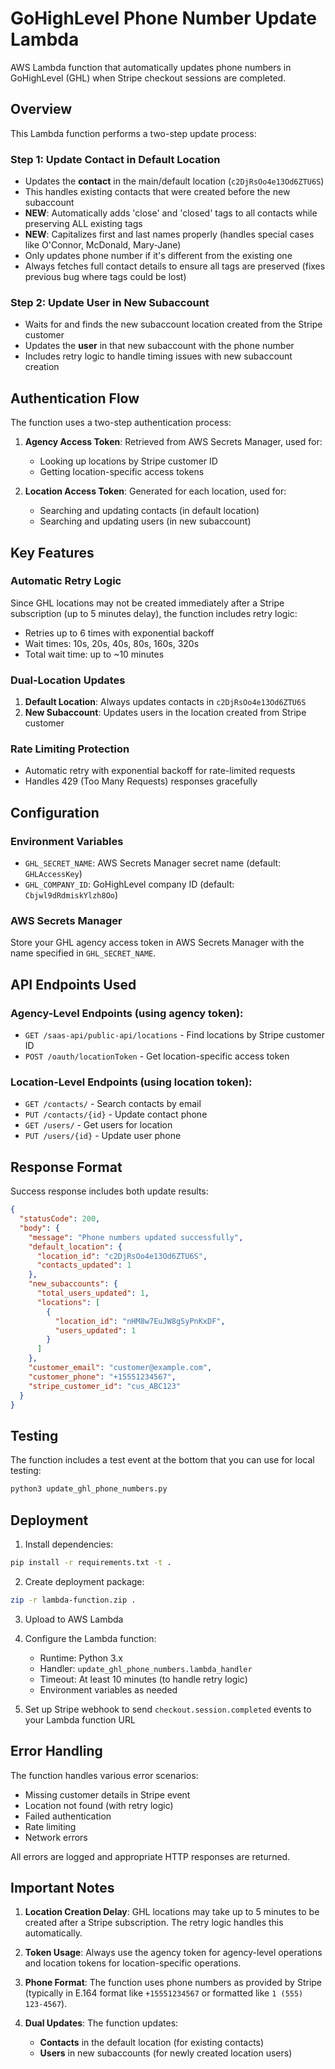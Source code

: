 # GoHighLevel Phone Number Update Lambda

AWS Lambda function that automatically updates phone numbers in GoHighLevel (GHL) when Stripe checkout sessions are completed.

## Overview

This Lambda function performs a two-step update process:

### Step 1: Update Contact in Default Location
- Updates the **contact** in the main/default location (`c2DjRsOo4e13Od6ZTU6S`)
- This handles existing contacts that were created before the new subaccount
- **NEW**: Automatically adds 'close' and 'closed' tags to all contacts while preserving ALL existing tags
- **NEW**: Capitalizes first and last names properly (handles special cases like O'Connor, McDonald, Mary-Jane)
- Only updates phone number if it's different from the existing one
- Always fetches full contact details to ensure all tags are preserved (fixes previous bug where tags could be lost)

### Step 2: Update User in New Subaccount
- Waits for and finds the new subaccount location created from the Stripe customer
- Updates the **user** in that new subaccount with the phone number
- Includes retry logic to handle timing issues with new subaccount creation

## Authentication Flow

The function uses a two-step authentication process:
1. **Agency Access Token**: Retrieved from AWS Secrets Manager, used for:
   - Looking up locations by Stripe customer ID
   - Getting location-specific access tokens
   
2. **Location Access Token**: Generated for each location, used for:
   - Searching and updating contacts (in default location)
   - Searching and updating users (in new subaccount)

## Key Features

### Automatic Retry Logic
Since GHL locations may not be created immediately after a Stripe subscription (up to 5 minutes delay), the function includes retry logic:
- Retries up to 6 times with exponential backoff
- Wait times: 10s, 20s, 40s, 80s, 160s, 320s
- Total wait time: up to ~10 minutes

### Dual-Location Updates
1. **Default Location**: Always updates contacts in `c2DjRsOo4e13Od6ZTU6S`
2. **New Subaccount**: Updates users in the location created from Stripe customer

### Rate Limiting Protection
- Automatic retry with exponential backoff for rate-limited requests
- Handles 429 (Too Many Requests) responses gracefully

## Configuration

### Environment Variables
- `GHL_SECRET_NAME`: AWS Secrets Manager secret name (default: `GHLAccessKey`)
- `GHL_COMPANY_ID`: GoHighLevel company ID (default: `Cbjwl9dRdmiskYlzh8Oo`)

### AWS Secrets Manager
Store your GHL agency access token in AWS Secrets Manager with the name specified in `GHL_SECRET_NAME`.

## API Endpoints Used

### Agency-Level Endpoints (using agency token):
- `GET /saas-api/public-api/locations` - Find locations by Stripe customer ID
- `POST /oauth/locationToken` - Get location-specific access token

### Location-Level Endpoints (using location token):
- `GET /contacts/` - Search contacts by email
- `PUT /contacts/{id}` - Update contact phone
- `GET /users/` - Get users for location
- `PUT /users/{id}` - Update user phone

## Response Format

Success response includes both update results:
```json
{
  "statusCode": 200,
  "body": {
    "message": "Phone numbers updated successfully",
    "default_location": {
      "location_id": "c2DjRsOo4e13Od6ZTU6S",
      "contacts_updated": 1
    },
    "new_subaccounts": {
      "total_users_updated": 1,
      "locations": [
        {
          "location_id": "nHM8w7EuJW8gSyPnKxDF",
          "users_updated": 1
        }
      ]
    },
    "customer_email": "customer@example.com",
    "customer_phone": "+15551234567",
    "stripe_customer_id": "cus_ABC123"
  }
}
```

## Testing

The function includes a test event at the bottom that you can use for local testing:
```bash
python3 update_ghl_phone_numbers.py
```

## Deployment

1. Install dependencies:
```bash
pip install -r requirements.txt -t .
```

2. Create deployment package:
```bash
zip -r lambda-function.zip .
```

3. Upload to AWS Lambda

4. Configure the Lambda function:
   - Runtime: Python 3.x
   - Handler: `update_ghl_phone_numbers.lambda_handler`
   - Timeout: At least 10 minutes (to handle retry logic)
   - Environment variables as needed

5. Set up Stripe webhook to send `checkout.session.completed` events to your Lambda function URL

## Error Handling

The function handles various error scenarios:
- Missing customer details in Stripe event
- Location not found (with retry logic)
- Failed authentication
- Rate limiting
- Network errors

All errors are logged and appropriate HTTP responses are returned.

## Important Notes

1. **Location Creation Delay**: GHL locations may take up to 5 minutes to be created after a Stripe subscription. The retry logic handles this automatically.

2. **Token Usage**: Always use the agency token for agency-level operations and location tokens for location-specific operations.

3. **Phone Format**: The function uses phone numbers as provided by Stripe (typically in E.164 format like `+15551234567` or formatted like `1 (555) 123-4567`).

4. **Dual Updates**: The function updates:
   - **Contacts** in the default location (for existing contacts)
   - **Users** in new subaccounts (for newly created location users)
